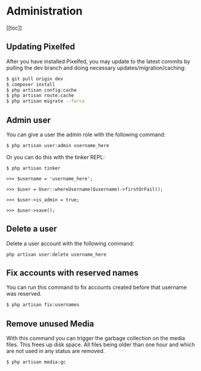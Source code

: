 # Administration

[[toc]]

## Updating Pixelfed

After you have installed Pixelfed, you may update to the latest commits by pulling the dev branch and doing necessary updates/migration/caching:

```bash
$ git pull origin dev
$ composer install
$ php artisan config:cache
$ php artisan route:cache
$ php artisan migrate --force
```

## Admin user

You can give a user the admin role with the following command:

```bash
$ php artisan user:admin username_here
```

Or you can do this with the tinker REPL: 

```
$ php artisan tinker

>>> $username = 'username_here';

>>> $user = User::whereUsername($username)->firstOrFail();

>>> $user->is_admin = true;

>>> $user->save();
```

## Delete a user

Delete a user account with the following command:

```
php artisan user:delete username_here
```

## Fix accounts with reserved names

You can run this command to fix accounts created before that username was reserved.
```bash
$ php artisan fix:usernames
``` 

## Remove unused Media

With this command you can trigger the garbage collection on the media files. This frees up disk space. All files being older than one hour and which are not used in any status are removed.

```bash
$ php artisan media:gc
```
